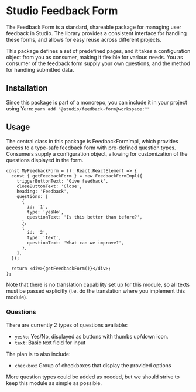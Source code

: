 # Studio Feedback Form

The Feedback Form is a standard, shareable package for managing user feedback in Studio.
The library provides a consistent interface for handling these forms, and allows for easy reuse across different projects.

This package defines a set of predefined pages, and it takes a configuration object from you as consumer, making it
flexible for various needs. You as consumer of the feedback form supply your own questions,
and the method for handling submitted data.

## Installation

Since this package is part of a monorepo, you can include it in your project using Yarn:
`yarn add "@studio/feedback-form@workspace:^"`

## Usage

The central class in this package is FeedbackFormImpl, which provides access to a type-safe feedback form with pre-defined question types.
Consumers supply a configuration object, allowing for customization of the questions displayed in the form.

```tsx
const MyFeedbackForm = (): React.ReactElement => {
  const { getFeedbackForm } = new FeedbackFormImpl({
    triggerButtonText: 'Give feedback',
    closeButtonText: 'Close',
    heading: 'Feedback',
    questions: [
      {
        id: '1',
        type: 'yesNo',
        questionText: 'Is this better than before?',
      },
      {
        id: '2',
        type: 'text',
        questionText: 'What can we improve?',
      },
    ],
  });

  return <div>{getFeedbackForm()}</div>;
};
```

Note that there is no translation capability set up for this module, so all texts must be passed explicitly (i.e. do the translation where you implement this module).

### Questions

There are currently 2 types of questions available:

- `yesNo`: Yes/No, displayed as buttons with thumbs up/down icon.
- `text`: Basic text field for input

The plan is to also include:

- `checkbox`: Group of checkboxes that display the provided options

More question types could be added as needed, but we should strive to keep this module as simple as possible.
